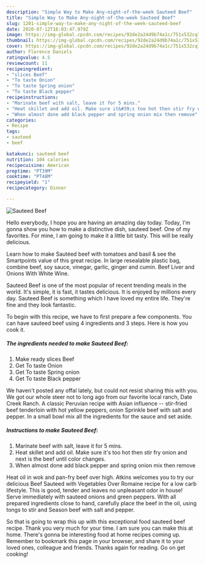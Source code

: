 ```yaml
---
description: "Simple Way to Make Any-night-of-the-week Sauteed Beef"
title: "Simple Way to Make Any-night-of-the-week Sauteed Beef"
slug: 1201-simple-way-to-make-any-night-of-the-week-sauteed-beef
date: 2020-07-12T16:03:47.979Z
image: https://img-global.cpcdn.com/recipes/92de2a24d9b74a1c/751x532cq70/sauteed-beef-recipe-main-photo.jpg
thumbnail: https://img-global.cpcdn.com/recipes/92de2a24d9b74a1c/751x532cq70/sauteed-beef-recipe-main-photo.jpg
cover: https://img-global.cpcdn.com/recipes/92de2a24d9b74a1c/751x532cq70/sauteed-beef-recipe-main-photo.jpg
author: Florence Daniels
ratingvalue: 4.5
reviewcount: 11
recipeingredient:
- "slices Beef"
- "To taste Onion"
- "To taste Spring onion"
- "To taste Black pepper"
recipeinstructions:
- "Marinate beef with salt, leave it for 5 mins."
- "Heat skillet and add oil. Make sure it&#39;s too hot then stir fry onion and next is the beef until color changes."
- "When almost done add black pepper and spring onion mix then remove"
categories:
- Recipe
tags:
- sauteed
- beef

katakunci: sauteed beef 
nutrition: 104 calories
recipecuisine: American
preptime: "PT39M"
cooktime: "PT48M"
recipeyield: "1"
recipecategory: Dinner

---
```



![Sauteed Beef](https://img-global.cpcdn.com/recipes/92de2a24d9b74a1c/751x532cq70/sauteed-beef-recipe-main-photo.jpg)

Hello everybody, I hope you are having an amazing day today. Today, I'm gonna show you how to make a distinctive dish, sauteed beef. One of my favorites. For mine, I am going to make it a little bit tasty. This will be really delicious.

Learn how to make Sautéed beef with tomatoes and basil &amp; see the Smartpoints value of this great recipe. In large resealable plastic bag, combine beef, soy sauce, vinegar, garlic, ginger and cumin. Beef Liver and Onions With White Wine.

Sauteed Beef is one of the most popular of recent trending meals in the world. It's simple, it is fast, it tastes delicious. It is enjoyed by millions every day. Sauteed Beef is something which I have loved my entire life. They're fine and they look fantastic.


To begin with this recipe, we have to first prepare a few components. You can have sauteed beef using 4 ingredients and 3 steps. Here is how you cook it.

<!--inarticleads1-->

##### The ingredients needed to make Sauteed Beef:

1. Make ready slices Beef
1. Get To taste Onion
1. Get To taste Spring onion
1. Get To taste Black pepper


We haven&#39;t posted any offal lately, but could not resist sharing this with you. We got our whole steer not to long ago from our favorite local ranch, Date Creek Ranch. A classic Peruvian recipe with Asian influence -- stir-fried beef tenderloin with hot yellow peppers, onion Sprinkle beef with salt and pepper. In a small bowl mix all the ingredients for the sauce and set aside. 

<!--inarticleads2-->

##### Instructions to make Sauteed Beef:

1. Marinate beef with salt, leave it for 5 mins.
1. Heat skillet and add oil. Make sure it&#39;s too hot then stir fry onion and next is the beef until color changes.
1. When almost done add black pepper and spring onion mix then remove


Heat oil in wok and pan-fry beef over high. Atkins welcomes you to try our delicious Beef Sauteed with Vegetables Over Romaine recipe for a low carb lifestyle. This is good, tender and leaves no unpleasant odor in house! Serve immediately with sauteed onions and green peppers. With all prepared ingredients close to hand, carefully place the beef in the oil, using tongs to stir and Season beef with salt and pepper. 

So that is going to wrap this up with this exceptional food sauteed beef recipe. Thank you very much for your time. I am sure you can make this at home. There's gonna be interesting food at home recipes coming up. Remember to bookmark this page in your browser, and share it to your loved ones, colleague and friends. Thanks again for reading. Go on get cooking!
